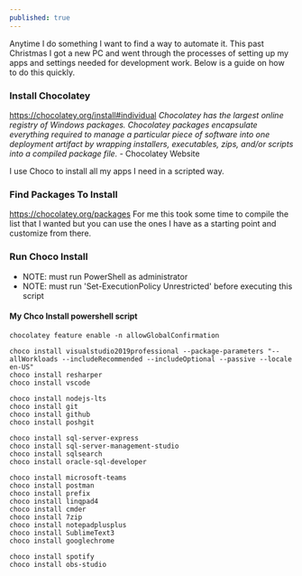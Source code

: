 ```yaml
---
published: true
---
```


Anytime I do something I want to find a way to automate it. This past Christmas I got a new PC and went through the processes of setting up my apps and settings needed for development work. Below is a guide on how to do this quickly.

### Install Chocolatey
<https://chocolatey.org/install#individual>
_Chocolatey has the largest online registry of Windows packages. Chocolatey packages encapsulate everything required to manage a particular piece of software into one deployment artifact by wrapping installers, executables, zips, and/or scripts into a compiled package file._ - Chocolatey Website

I use Choco to install all my apps I need in a scripted way.

### Find Packages To Install
<https://chocolatey.org/packages>
For me this took some time to compile the list that I wanted but you can use the ones I have as a starting point and customize from there.

### Run Choco Install
-	NOTE: must run PowerShell as administrator
-	NOTE: must run 'Set-ExecutionPolicy Unrestricted' before executing this script

#### My Chco Install powershell script
```
chocolatey feature enable -n allowGlobalConfirmation

choco install visualstudio2019professional --package-parameters "--allWorkloads --includeRecommended --includeOptional --passive --locale en-US"
choco install resharper
choco install vscode

choco install nodejs-lts
choco install git
choco install github
choco install poshgit

choco install sql-server-express
choco install sql-server-management-studio
choco install sqlsearch
choco install oracle-sql-developer

choco install microsoft-teams
choco install postman
choco install prefix
choco install linqpad4
choco install cmder
choco install 7zip
choco install notepadplusplus
choco install SublimeText3
choco install googlechrome

choco install spotify
choco install obs-studio
```
